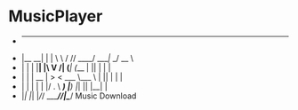 # MusicPlayer


          
-  ______ _    ___   __ _____ _____ _____ ____  
- |__   __| |  | \ \ / // ____/ ____|_   _/ __ \ 
-    | |  | |__| |\ V /| (___| (___   | || |  | |
-    | |  |  __  | > <  \___ \\___ \  | || |  | |
-    | |  | |  | |/ . \ ____) |___) |_| || |__| |
-    |_|  |_|  |_/_/ \_\_____/_____/|_____\____/ Music Download 



